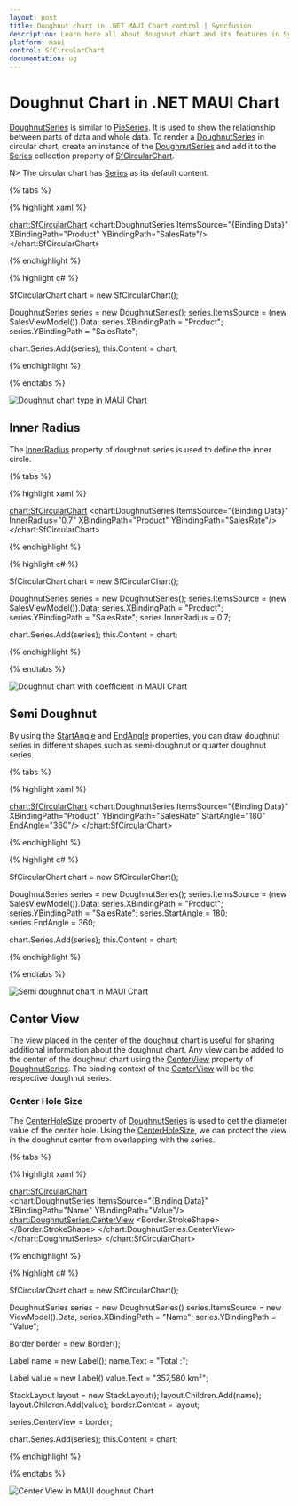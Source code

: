 ```yaml
---
layout: post
title: Doughnut chart in .NET MAUI Chart control | Syncfusion
description: Learn here all about doughnut chart and its features in Syncfusion .NET MAUI Chart Chart (SfCircularChart) control.
platform: maui
control: SfCircularChart
documentation: ug
---
```


# Doughnut Chart in .NET MAUI Chart

[DoughnutSeries](https://help.syncfusion.com/cr/maui/Syncfusion.Maui.Charts.DoughnutSeries.html) is similar to [PieSeries](https://help.syncfusion.com/cr/maui/Syncfusion.Maui.Charts.PieSeries.html). It is used to show the relationship between parts of data and whole data. To render a [DoughnutSeries](https://help.syncfusion.com/cr/maui/Syncfusion.Maui.Charts.DoughnutSeries.html) in circular chart, create an instance of the [DoughnutSeries](https://help.syncfusion.com/cr/maui/Syncfusion.Maui.Charts.DoughnutSeries.html) and add it to the [Series](https://help.syncfusion.com/cr/maui/Syncfusion.Maui.Charts.SfCircularChart.html#Syncfusion_Maui_Charts_SfCircularChart_Series) collection property of [SfCircularChart](https://help.syncfusion.com/cr/maui/Syncfusion.Maui.Charts.SfCircularChart.html).

N> The circular chart has [Series](https://help.syncfusion.com/cr/maui/Syncfusion.Maui.Charts.SfCircularChart.html#Syncfusion_Maui_Charts_SfCircularChart_Series) as its default content.

{% tabs %}

{% highlight xaml %}

<chart:SfCircularChart>
    <chart:DoughnutSeries ItemsSource="{Binding Data}" 
                          XBindingPath="Product" 
                          YBindingPath="SalesRate"/>
</chart:SfCircularChart>

{% endhighlight %}

{% highlight c# %}

SfCircularChart chart = new SfCircularChart();

DoughnutSeries series = new DoughnutSeries(); 
series.ItemsSource = (new SalesViewModel()).Data;
series.XBindingPath = "Product"; 
series.YBindingPath = "SalesRate"; 

chart.Series.Add(series); 
this.Content = chart; 

{% endhighlight %}

{% endtabs %}

![Doughnut chart type in MAUI Chart](Chart-Types_images/maui_doughnut_chart.png)

## Inner Radius

The [InnerRadius](https://help.syncfusion.com/cr/maui/Syncfusion.Maui.Charts.DoughnutSeries.html#Syncfusion_Maui_Charts_DoughnutSeries_InnerRadius) property of doughnut series is used to define the inner circle.

{% tabs %}

{% highlight xaml %}

<chart:SfCircularChart>
    <chart:DoughnutSeries ItemsSource="{Binding Data}"
                          InnerRadius="0.7"	
                          XBindingPath="Product"
                          YBindingPath="SalesRate"/>
</chart:SfCircularChart>

{% endhighlight %}

{% highlight c# %}

SfCircularChart chart = new SfCircularChart();

DoughnutSeries series = new DoughnutSeries();
series.ItemsSource = (new SalesViewModel()).Data;
series.XBindingPath = "Product";
series.YBindingPath = "SalesRate";
series.InnerRadius = 0.7; 

chart.Series.Add(series);
this.Content = chart;

{% endhighlight %}

{% endtabs %}

![Doughnut chart with coefficient in MAUI Chart](Chart-Types_images/maui_doughnut_chart_doughnutcoefficient.png)

## Semi Doughnut

By using the [StartAngle](https://help.syncfusion.com/cr/maui/Syncfusion.Maui.Charts.CircularSeries.html#Syncfusion_Maui_Charts_CircularSeries_StartAngle) and [EndAngle](https://help.syncfusion.com/cr/maui/Syncfusion.Maui.Charts.CircularSeries.html#Syncfusion_Maui_Charts_CircularSeries_EndAngle) properties, you can draw doughnut series in different shapes such as semi-doughnut or quarter doughnut series.

{% tabs %}

{% highlight xaml %}

<chart:SfCircularChart>
    <chart:DoughnutSeries ItemsSource="{Binding Data}"
                          XBindingPath="Product" 
                          YBindingPath="SalesRate"
                          StartAngle="180" EndAngle="360"/>
</chart:SfCircularChart>
    
{% endhighlight %}

{% highlight c# %}

SfCircularChart chart = new SfCircularChart();

DoughnutSeries series = new DoughnutSeries();
series.ItemsSource = (new SalesViewModel()).Data;
series.XBindingPath = "Product";
series.YBindingPath = "SalesRate";
series.StartAngle = 180; 
series.EndAngle = 360; 

chart.Series.Add(series);
this.Content = chart;

{% endhighlight %}

{% endtabs %}

![Semi doughnut chart in MAUI Chart](Chart-Types_images/maui_semi_doughnut_chart.png)

## Center View

The view placed in the center of the doughnut chart is useful for sharing additional information about the doughnut chart. Any view can be added to the center of the doughnut chart using the [CenterView](https://help.syncfusion.com/cr/maui/Syncfusion.Maui.Charts.DoughnutSeries.html#Syncfusion_Maui_Charts_DoughnutSeries_CenterView) property of [DoughnutSeries](https://help.syncfusion.com/cr/maui/Syncfusion.Maui.Charts.DoughnutSeries.html). The binding context of the [CenterView](https://help.syncfusion.com/cr/maui/Syncfusion.Maui.Charts.DoughnutSeries.html#Syncfusion_Maui_Charts_DoughnutSeries_CenterView) will be the respective doughnut series.

### Center Hole Size

The [CenterHoleSize](https://help.syncfusion.com/cr/maui/Syncfusion.Maui.Charts.DoughnutSeries.html#Syncfusion_Maui_Charts_DoughnutSeries_CenterHoleSize) property of [DoughnutSeries](https://help.syncfusion.com/cr/maui/Syncfusion.Maui.Charts.DoughnutSeries.html) is used to get the diameter value of the center hole. Using the [CenterHoleSize](https://help.syncfusion.com/cr/maui/Syncfusion.Maui.Charts.DoughnutSeries.html#Syncfusion_Maui_Charts_DoughnutSeries_CenterHoleSize), we can protect the view in the doughnut center from overlapping with the series.

{% tabs %}

{% highlight xaml %}

<chart:SfCircularChart>    
    <chart:DoughnutSeries ItemsSource="{Binding Data}" XBindingPath="Name" YBindingPath="Value"/>
        <chart:DoughnutSeries.CenterView>
            <Border HeightRequest="{Binding CenterHoleSize}" WidthRequest="{Binding CenterHoleSize}">
                <Border.StrokeShape>
                    <RoundRectangle CornerRadius="200"/>
                </Border.StrokeShape>
                <StackLayout>
                    <Label Text="Total :"/>
                    <Label Text="357,580 km²"/>
                </StackLayout>
            </Border>
        </chart:DoughnutSeries.CenterView>
    </chart:DoughnutSeries>
</chart:SfCircularChart>

{% endhighlight %}

{% highlight c# %}

SfCircularChart chart = new SfCircularChart();  

DoughnutSeries series = new DoughnutSeries()
series.ItemsSource = new ViewModel().Data,
series.XBindingPath = "Name";
series.YBindingPath = "Value";

Border border = new Border(); 

Label name = new Label();
name.Text = "Total :";

Label value = new Label()
value.Text = "357,580 km²";

StackLayout layout = new StackLayout();
layout.Children.Add(name);
layout.Children.Add(value);
border.Content = layout;

series.CenterView = border; 

chart.Series.Add(series);
this.Content = chart;

{% endhighlight %}

{% endtabs %}

![Center View in MAUI doughnut Chart](Chart-Types_images/maui_center_View.png)
